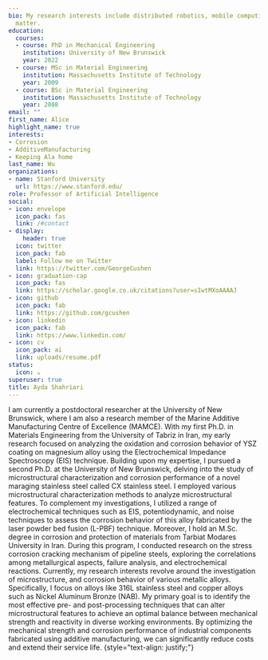 ```yaml
---
bio: My research interests include distributed robotics, mobile computing and programmable
  matter.
education:
  courses:
  - course: PhD in Mechanical Engineering
    institution: University of New Brunswick
    year: 2022
  - course: MSc in Material Engineering
    institution: Massachusetts Institute of Technology
    year: 2009
  - course: BSc in Material Engineering
    institution: Massachusetts Institute of Technology
    year: 2008
email: ""
first_name: Alice
highlight_name: true
interests:
- Corrosion
- AdditiveManufacturing
- Keeping Ala home
last_name: Wu
organizations:
- name: Stanford University
  url: https://www.stanford.edu/
role: Professor of Artificial Intelligence
social:
- icon: envelope
  icon_pack: fas
  link: /#contact
- display:
    header: true
  icon: twitter
  icon_pack: fab
  label: Follow me on Twitter
  link: https://twitter.com/GeorgeCushen
- icon: graduation-cap
  icon_pack: fas
  link: https://scholar.google.co.uk/citations?user=sIwtMXoAAAAJ
- icon: github
  icon_pack: fab
  link: https://github.com/gcushen
- icon: linkedin
  icon_pack: fab
  link: https://www.linkedin.com/
- icon: cv
  icon_pack: ai
  link: uploads/resume.pdf
status:
  icon: ☕️
superuser: true
title: Ayda Shahriari
---
```


I am currently a postdoctoral researcher at the University of New Brunswick, where I am also a research member of the Marine Additive Manufacturing Centre of Excellence (MAMCE). With my first Ph.D. in Materials Engineering from the University of Tabriz in Iran, my early research focused on analyzing the oxidation and corrosion behavior of YSZ coating on magnesium alloy using the Electrochemical Impedance Spectroscopy (EIS) technique. Building upon my expertise, I pursued a second Ph.D. at the University of New Brunswick, delving into the study of microstructural characterization and corrosion performance of a novel maraging stainless steel called CX stainless steel. I employed various microstructural characterization methods to analyze microstructural features. To complement my investigations, I utilized a range of electrochemical techniques such as EIS, potentiodynamic, and noise techniques to assess the corrosion behavior of this alloy fabricated by the laser powder bed fusion (L-PBF) technique. Moreover, I hold an M.Sc. degree in corrosion and protection of materials from Tarbiat Modares University in Iran. During this program, I conducted research on the stress corrosion cracking mechanism of pipeline steels, exploring the correlations among metallurgical aspects, failure analysis, and electrochemical reactions.
Currently, my research interests revolve around the investigation of microstructure, and corrosion behavior of various metallic alloys. Specifically, I focus on alloys like 316L stainless steel and copper alloys such as Nickel Aluminum Bronze (NAB). My primary goal is to identify the most effective pre- and post-processing techniques that can alter microstructural features to achieve an optimal balance between mechanical strength and reactivity in diverse working environments. By optimizing the mechanical strength and corrosion performance of industrial components fabricated using additive manufacturing, we can significantly reduce costs and extend their service life.
{style="text-align: justify;"}
